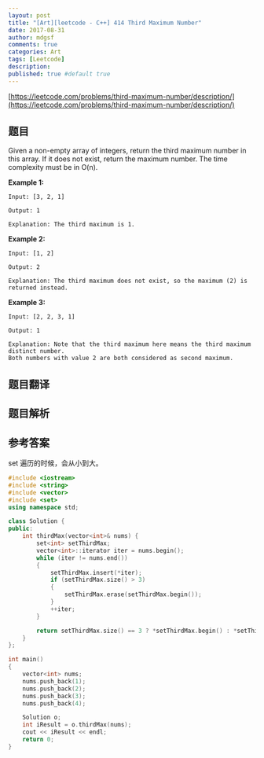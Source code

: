 ```yaml
---
layout: post
title: "[Art][leetcode - C++] 414 Third Maximum Number"
date: 2017-08-31
author: mdgsf
comments: true
categories: Art
tags: [Leetcode]
description:
published: true #default true
---
```


[https://leetcode.com/problems/third-maximum-number/description/](https://leetcode.com/problems/third-maximum-number/description/)

## 题目

Given a non-empty array of integers, return the third maximum number in this array. If it does not exist, return the maximum number. The time complexity must be in O(n).

**Example 1:**

```
Input: [3, 2, 1]

Output: 1

Explanation: The third maximum is 1.
```

**Example 2:**

```
Input: [1, 2]

Output: 2

Explanation: The third maximum does not exist, so the maximum (2) is returned instead.
```

**Example 3:**

```
Input: [2, 2, 3, 1]

Output: 1

Explanation: Note that the third maximum here means the third maximum distinct number.
Both numbers with value 2 are both considered as second maximum.
```

## 题目翻译

## 题目解析

## 参考答案

set 遍历的时候，会从小到大。

```c++
#include <iostream>
#include <string>
#include <vector>
#include <set>
using namespace std;

class Solution {
public:
	int thirdMax(vector<int>& nums) {
		set<int> setThirdMax;
		vector<int>::iterator iter = nums.begin();
		while (iter != nums.end())
		{
			setThirdMax.insert(*iter);
			if (setThirdMax.size() > 3)
			{
				setThirdMax.erase(setThirdMax.begin());
			}
			++iter;
		}

		return setThirdMax.size() == 3 ? *setThirdMax.begin() : *setThirdMax.rbegin();
	}
};

int main()
{
	vector<int> nums;
	nums.push_back(1);
	nums.push_back(2);
	nums.push_back(3);
	nums.push_back(4);

	Solution o;
	int iResult = o.thirdMax(nums);
	cout << iResult << endl;
	return 0;
}
```

